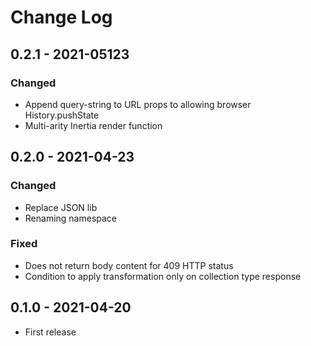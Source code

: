 # Change Log

## 0.2.1 - 2021-05123
### Changed
- Append query-string to URL props to allowing browser History.pushState
- Multi-arity Inertia render function

## 0.2.0 - 2021-04-23
### Changed
- Replace JSON lib
- Renaming namespace

### Fixed
- Does not return body content for 409 HTTP status
- Condition to apply transformation only on collection type response

## 0.1.0 - 2021-04-20
- First release

